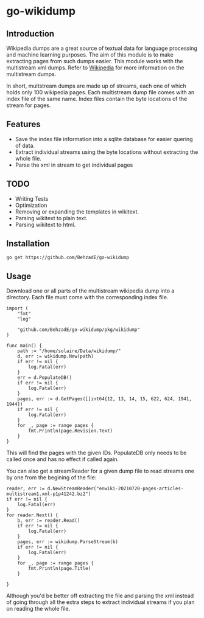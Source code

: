 # go-wikidump
## Introduction
Wikipedia dumps are a great source of textual data for language processing and machine learning purposes. The aim of this module is to make extracting pages from such dumps easier. This module works with the multistream xml dumps. Refer to [Wikipedia](https://en.wikipedia.org/wiki/Wikipedia:Database_download#Should_I_get_multistream?) for more information on the multistream dumps.

In short, multstream dumps are made up of streams, each one of which holds only 100 wikipedia pages. Each multistream dump file comes with an index file of the same name. Index files contain the byte locations of the stream for pages. 
## Features
- Save the index file information into a sqlite database for easier quering of data.
- Extract individual streams using the byte locations without extracting the whole file.
- Parse the xml in stream to get individual pages
## TODO 
- Writing Tests
- Optimization
- Removing or expanding the templates in wikitext.
- Parsing wikitext to plain text.
- Parsing wikitext to html.
## Installation 
    go get https://github.com/BehzadE/go-wikidump

## Usage
Download one or all parts of the multistream wikipedia dump into a directory. Each file must come with the corresponding index file.

    import (
        "fmt"
        "log"

        "github.com/BehzadE/go-wikidump/pkg/wikidump"
    )

    func main() {
        path := "/home/solaire/Data/wikidump/"
        d, err := wikidump.New(path)
        if err != nil {
            log.Fatal(err)
        }
        err = d.PopulateDB()
        if err != nil {
            log.Fatal(err)
        }
        pages, err := d.GetPages([]int64{12, 13, 14, 15, 622, 624, 1941, 1944})
        if err != nil {
            log.Fatal(err)
        }
        for _, page := range pages {
            fmt.Println(page.Revision.Text)
        }
    }

This will find the pages with the given IDs. PopulateDB only needs to be called once and has no effect if called again.

You can also get a streamReader for a given dump file to read streams one by one from the begining of the file:

	reader, err := d.NewStreamReader("enwiki-20210720-pages-articles-multistream1.xml-p1p41242.bz2")
	if err != nil {
		log.Fatal(err)
	}
	for reader.Next() {
		b, err := reader.Read()
		if err != nil {
			log.Fatal(err)
		}
		pages, err := wikidump.ParseStream(b)
		if err != nil {
			log.Fatal(err)
		}
		for _, page := range pages {
			fmt.Println(page.Title)
		}
	
	}

Although you'd be better off extracting the file and parsing the xml instead of going through all the extra steps to extract individual streams if you plan on reading the whole file.
